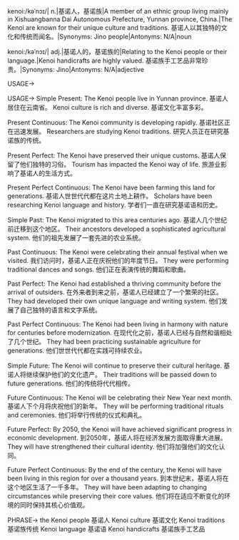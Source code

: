 kenoi:/kəˈnɔɪ/| n.|基诺人，基诺族|A member of an ethnic group living mainly in Xishuangbanna Dai Autonomous Prefecture, Yunnan province, China.|The Kenoi are known for their unique culture and traditions. 基诺人以其独特的文化和传统而闻名。|Synonyms:  Jino people|Antonyms: N/A|noun

kenoi:/kəˈnɔɪ/| adj.|基诺人的，基诺族的|Relating to the Kenoi people or their language.|Kenoi handicrafts are highly valued. 基诺族手工艺品非常珍贵。|Synonyms: Jino|Antonyms: N/A|adjective


USAGE->

USAGE->
Simple Present:
The Kenoi people live in Yunnan province. 基诺人居住在云南省。
Kenoi culture is rich and diverse. 基诺文化丰富多彩。

Present Continuous:
The Kenoi community is developing rapidly. 基诺社区正在迅速发展。
Researchers are studying Kenoi traditions. 研究人员正在研究基诺族的传统。

Present Perfect:
The Kenoi have preserved their unique customs. 基诺人保留了他们独特的习俗。
Tourism has impacted the Kenoi way of life. 旅游业影响了基诺人的生活方式。

Present Perfect Continuous:
The Kenoi have been farming this land for generations. 基诺人世世代代都在这片土地上耕作。
Scholars have been researching Kenoi language and history. 学者们一直在研究基诺语和历史。

Simple Past:
The Kenoi migrated to this area centuries ago. 基诺人几个世纪前迁移到这个地区。
Their ancestors developed a sophisticated agricultural system. 他们的祖先发展了一套先进的农业系统。

Past Continuous:
The Kenoi were celebrating their annual festival when we visited. 我们访问时，基诺人正在庆祝他们的年度节日。
They were performing traditional dances and songs. 他们正在表演传统的舞蹈和歌曲。

Past Perfect:
The Kenoi had established a thriving community before the arrival of outsiders. 在外来者到来之前，基诺人已经建立了一个繁荣的社区。
They had developed their own unique language and writing system. 他们发展了自己独特的语言和文字系统。

Past Perfect Continuous:
The Kenoi had been living in harmony with nature for centuries before modernization. 在现代化之前，基诺人已经与自然和谐相处了几个世纪。
They had been practicing sustainable agriculture for generations. 他们世世代代都在实践可持续农业。

Simple Future:
The Kenoi will continue to preserve their cultural heritage. 基诺人将继续保护他们的文化遗产。
Their traditions will be passed down to future generations. 他们的传统将代代相传。

Future Continuous:
The Kenoi will be celebrating their New Year next month. 基诺人下个月将庆祝他们的新年。
They will be performing traditional rituals and ceremonies. 他们将举行传统的仪式和典礼。

Future Perfect:
By 2050, the Kenoi will have achieved significant progress in economic development. 到2050年，基诺人将在经济发展方面取得重大进展。
They will have strengthened their cultural identity. 他们将加强他们的文化认同。

Future Perfect Continuous:
By the end of the century, the Kenoi will have been living in this region for over a thousand years. 到本世纪末，基诺人将在这个地区生活了一千多年。
They will have been adapting to changing circumstances while preserving their core values.  他们将在适应不断变化的环境的同时保持其核心价值观。


PHRASE->
the Kenoi people 基诺人
Kenoi culture 基诺文化
Kenoi traditions 基诺族传统
Kenoi language 基诺语
Kenoi handicrafts 基诺族手工艺品
